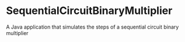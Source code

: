 # SequentialCircuitBinaryMultiplier
A Java application that simulates the steps of a sequential circuit binary multiplier
